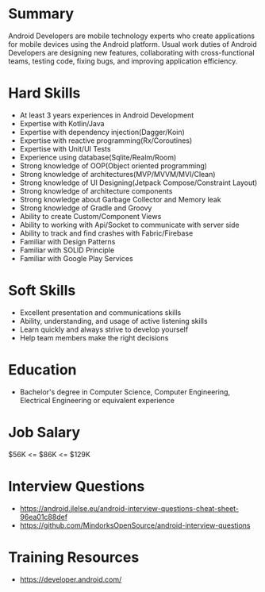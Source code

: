 # Summary
Android Developers are mobile technology experts who create applications for mobile devices using the Android platform. Usual work duties of Android Developers are designing new features, collaborating with cross-functional teams, testing code, fixing bugs, and improving application efficiency.

# Hard Skills
* At least 3 years experiences in Android Development
* Expertise with Kotlin/Java
* Expertise with dependency injection(Dagger/Koin)
* Expertise with reactive programming(Rx/Coroutines)
* Expertise with Unit/UI Tests
* Experience using database(Sqlite/Realm/Room)
* Strong knowledge of OOP(Object oriented programming)
* Strong knowledge of architectures(MVP/MVVM/MVI/Clean)
* Strong knowledge of UI Designing(Jetpack Compose/Constraint Layout)
* Strong knowledge of architecture components
* Strong knowledge about Garbage Collector and Memory leak
* Strong knowledge of Gradle and Groovy
* Ability to create Custom/Component Views
* Ability to working with Api/Socket to communicate with server side
* Ability to track and find crashes with Fabric/Firebase
* Familiar with Design Patterns 
* Familiar with SOLID Principle
* Familiar with Google Play Services

# Soft Skills
* Excellent presentation and communications skills
* Ability, understanding, and usage of active listening skills
* Learn quickly and always strive to develop yourself
* Help team members make the right decisions

# Education
  * Bachelor's degree in Computer Science, Computer Engineering, Electrical Engineering or equivalent experience

# Job Salary
  $56K <= $86K <= $129K

# Interview Questions
* https://android.jlelse.eu/android-interview-questions-cheat-sheet-96ea01c88def
* https://github.com/MindorksOpenSource/android-interview-questions

# Training Resources
* https://developer.android.com/

